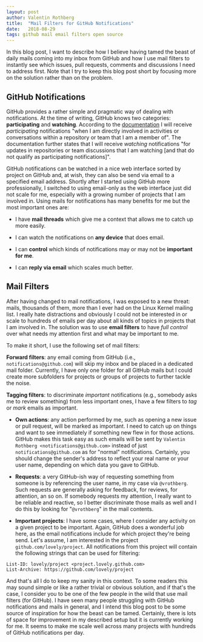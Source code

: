 ```yaml
---
layout: post
author: Valentin Rothberg
title:  "Mail Filters for GitHub Notifications"
date:   2018-08-29
tags: github mail email filters open source
---
```


In this blog post, I want to describe how I believe having tamed the beast of daily mails coming into my inbox from GitHub and how I use mail filters to instantly see which issues, pull requests, comments and discussions I need to address first.  Note that I try to keep this blog post short by focusing more on the solution rather than on the problem.

## GitHub Notifications

GitHub provides a rather simple and pragmatic way of dealing with notifications.  At the time of writing, GitHub knows two categories: **participating** and **watching**.  According to the [documentation](https://help.github.com/articles/about-notifications/) I will receive *participating* notifications "when I am directly involved in activities or conversations within a repository or team that I am a member of".  The documentation further states that I will receive *watching* notifications "for updates in repositories or team discussions that I am watching [and that do not qualify as participating notifications]".

GitHub notifications can be watched in a nice web interface sorted by project on GitHub and, at wish, they can also be send via email to a specified email address.  Shortly after I started using GitHub more professionally, I switched to using email-only as the web interface just did not scale for me, especially with a growing number of projects that I am involved in.  Using mails for notifications has many benefits for me but the most important ones are:

  * I have **mail threads** which give me a context that allows me to catch up more easily.

  * I can watch the notifications on **any device** that does email.

  * I can **control** which kinds of notifications may or may not be **important for me**.

  * I can **reply via email** which scales much better.

## Mail Filters

After having changed to mail notifications, I was exposed to a new threat: mails, thousands of them, more than I ever had on the Linux Kernel mailing list.  I really hate distractions and obviously I could not be interested in or scale to hundreds of emails per day about all kinds of topics in projects that I am involved in. The solution was to use **email filters** to have *full control* over what needs my attention first and what may be important to me.

To make it short, I use the following set of mail filters:

 **Forward filters**: any email coming from GitHub (i.e., `notifications@github.com`) will skip my inbox and be placed in a dedicated mail folder.  Currently, I have only one folder for all GitHub mails but I could create more subfolders for projects or groups of projects to further tackle the noise.

**Tagging filters**: to discriminate *important* notifications (e.g., somebody asks me to review something) from less important ones, I have a few filters to *tag* or *mark* emails as important.

 - **Own actions**: any action performed by me, such as opening a new issue or pull request, will be marked as important.  I need to catch up on things and want to see immediately if something new flew in for those actions.  GitHub makes this task easy as such emails will be sent by `Valentin Rothberg <notifications@github.com>` instead of just `notifications@github.com` as for "normal" notifications.  Certainly, you should change the sender's address to reflect your real name or your user name, depending on which data you gave to GitHub.

 - **Requests**: a very GitHub-ish way of requesting something from someone is by referencing the user name, in my case via `@vrothberg`.  Such requests are generally asking for feedback, for reviews, for attention, an so on.  If somebody requests my attention, I really want to be reliable and reactive, so I better discriminate those mails as well and I do this by looking for "`@vrothberg`" in the mail contents.

 - **Important projects**: I have some cases, where I consider any activity on a given project to be important.  Again, GitHub does a wonderful job here, as the email notifications include for which project they're being send.  Let's assume, I am interested in the project `github.com/lovely/project`.  All notifications from this project will contain the following strings that can be used for filtering:
```
List-ID: lovely/project <project.lovely.github.com>
List-Archive: https://github.com/lovely/project
```

And that's all I do to keep my sanity in this context.  To some readers this may sound simple or like a rather trivial or obvious solution, and if that's the case, I consider you to be one of the few people in the wild that use mail filters (for GitHub).  I have seen many people struggling with GitHub notifications and mails in general, and I intend this blog post to be some source of inspiration for how the beast can be tamed. Certainly, there is lots of space for improvement in my described setup but it is currently working for me.  It seems to make me scale well across many projects with hundreds of GitHub notifications per day.
